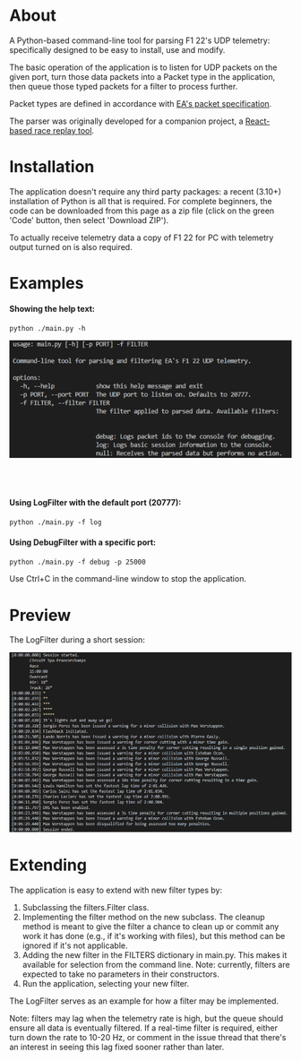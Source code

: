 <h1>About</h1>
<p>A Python-based command-line tool for parsing F1 22's UDP telemetry: specifically designed to be easy to install, use and modify.</p>
<p>The basic operation of the application is to listen for UDP packets on the given port, turn those data packets into a Packet type in the application, then queue those typed packets for a filter to process further.</p>
<p>Packet types are defined in accordance with <a href='https://answers.ea.com/t5/General-Discussion/F1-22-UDP-Specification/td-p/11551274'>EA's packet specification</a>.</p>
<p>The parser was originally developed for a companion project, a <a href="https://github.com/kens-git/race_replay">React-based race replay tool</a>.</p>


<h1>Installation</h1>
<p>The application doesn't require any third party packages: a recent (3.10+) installation of Python is all that is required. For complete beginners, the code can be downloaded from this page as a zip file (click on the green 'Code' button, then select 'Download ZIP').</p>
<p>To actually receive telemetry data a copy of F1 22 for PC with telemetry output turned on is also required.</p>

<h1>Examples</h1>
<h4>Showing the help text:</h4>

```
python ./main.py -h
```
<img src='preview_images/help_text.png' />

<br/><br/>
<h4>Using LogFilter with the default port (20777):</h4>

```
python ./main.py -f log
```

<h4>Using DebugFilter with a specific port:</h4>

```
python ./main.py -f debug -p 25000
```

<p>Use Ctrl+C in the command-line window to stop the application.</p>

<h1>Preview</h1>
<p>The LogFilter during a short session:</p>
<img src="preview_images/log_filter.png">


<h1>Extending</h1>
<p>The application is easy to extend with new filter types by:</p>
<ol>
    <li>Subclassing the filters.Filter class.</li>
    <li>Implementing the filter method on the new subclass. The cleanup method is meant to give the filter a chance
    to clean up or commit any work it has done (e.g., if it's working with files), but this method can be ignored if it's not applicable.</li>
    <li>Adding the new filter in the FILTERS dictionary in main.py. This makes it available for selection from the command line. Note: currently, filters are expected to take no parameters in their constructors.</li>
    <li>Run the application, selecting your new filter.</li>
</ol>

<p>The LogFilter serves as an example for how a filter may be implemented.</p>

<p>Note: filters may lag when the telemetry rate is high, but the queue should ensure all data is eventually filtered. If a real-time filter is required, either turn down the rate to 10-20 Hz, or comment in the issue thread that there's an interest in seeing this lag fixed sooner rather than later.</p>
